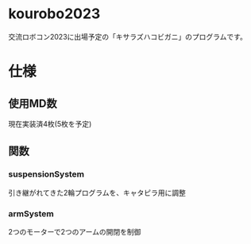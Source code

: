 # kourobo2023
交流ロボコン2023に出場予定の「キサラズハコビガニ」のプログラムです。

# 仕様

## 使用MD数
現在実装済4枚(5枚を予定)

## 関数
### suspensionSystem

引き継がれてきた2輪プログラムを、キャタピラ用に調整

### armSystem

2つのモーターで2つのアームの開閉を制御
